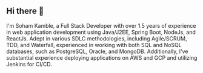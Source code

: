 ## Hi there 👋

I'm Soham Kamble, a Full Stack Developer with over 1.5 years of experience in web application development using Java/J2EE, Spring Boot, NodeJs, and ReactJs. Adept in various SDLC methodologies, including Agile/SCRUM, TDD, and Waterfall, experienced in working with both SQL and NoSQL databases, such as PostgreSQL, Oracle, and MongoDB. Additionally, I've substantial experience deploying applications on AWS and GCP and utilizing Jenkins for CI/CD.
<!--
**skamble2/skamble2** is a ✨ _special_ ✨ repository because its `README.md` (this file) appears on your GitHub profile.

Here are some ideas to get you started:

- 🔭 I’m currently working on ...
- 🌱 I’m currently learning ...
- 👯 I’m looking to collaborate on ...
- 🤔 I’m looking for help with ...
- 💬 Ask me about ...
- 📫 How to reach me: ...
- 😄 Pronouns: ...
- ⚡ Fun fact: ...
-->
